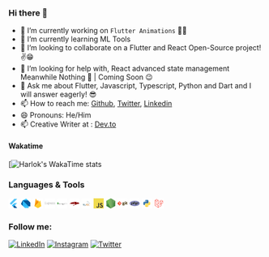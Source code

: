 ### Hi there 👋

- 🔭 I’m currently working on `Flutter Animations` 🚀💙
- 🌱 I’m currently learning ML Tools
- 👯 I’m looking to collaborate on a Flutter and React Open-Source project! ✌😁
- 🤔 I’m looking for help with, React advanced state management Meanwhile Nothing 🚀 | Coming Soon 😉
- 💬 Ask me about Flutter, Javascript, Typescript, Python and Dart and I will answer eagerly! 😎
- 📫 How to reach me: [Github](https://github.com/yunweneric), [Twitter](https://twitter.com/Yunweneric), [Linkedin](https://www.linkedin.com/in/yunweneric/)
- 😄 Pronouns: He/Him
- 📫 Creative Writer at : [Dev.to](https://dev.to/yunweneric)

#### Wakatime

[![Harlok's WakaTime stats](https://github-readme-stats.vercel.app/api/wakatime?username=yunweneric&theme=dark)


### Languages & Tools

<code><img height="20" src="https://raw.githubusercontent.com/github/explore/80688e429a7d4ef2fca1e82350fe8e3517d3494d/topics/flutter/flutter.png"></code>
<code><img height="20" src="https://raw.githubusercontent.com/github/explore/80688e429a7d4ef2fca1e82350fe8e3517d3494d/topics/dart/dart.png"></code>
<code><img height="20" src="https://raw.githubusercontent.com/github/explore/80688e429a7d4ef2fca1e82350fe8e3517d3494d/topics/firebase/firebase.png"></code>
<code><img height="20" src="https://raw.githubusercontent.com/github/explore/80688e429a7d4ef2fca1e82350fe8e3517d3494d/topics/express/express.png"></code>
<code><img height="20" src="https://raw.githubusercontent.com/github/explore/80688e429a7d4ef2fca1e82350fe8e3517d3494d/topics/mongodb/mongodb.png"></code>
<code><img height="20" src="https://raw.githubusercontent.com/github/explore/80688e429a7d4ef2fca1e82350fe8e3517d3494d/topics/mongoose/mongoose.png"></code>
<code><img height="20" src="https://raw.githubusercontent.com/github/explore/80688e429a7d4ef2fca1e82350fe8e3517d3494d/topics/mysql/mysql.png"></code>
<code><img height="20" src="https://raw.githubusercontent.com/github/explore/80688e429a7d4ef2fca1e82350fe8e3517d3494d/topics/javascript/javascript.png"></code>
<code><img height="20" src="https://raw.githubusercontent.com/github/explore/80688e429a7d4ef2fca1e82350fe8e3517d3494d/topics/nodejs/nodejs.png"></code>
<code><img height="20" src="https://raw.githubusercontent.com/github/explore/80688e429a7d4ef2fca1e82350fe8e3517d3494d/topics/git/git.png"></code>
<code><img height="20" src="https://raw.githubusercontent.com/github/explore/80688e429a7d4ef2fca1e82350fe8e3517d3494d/topics/php/php.png"></code>
<code><img height="20" src="https://raw.githubusercontent.com/github/explore/80688e429a7d4ef2fca1e82350fe8e3517d3494d/topics/python/python.png"></code>
<code><img height="20" src="https://raw.githubusercontent.com/github/explore/80688e429a7d4ef2fca1e82350fe8e3517d3494d/topics/laravel/laravel.png"></code>

<!-- 

[![yunweneric's github stats](https://github-readme-stats.vercel.app/api?username=yunweneric&show_icons=true&title_color=fff&icon_color=009688&text_color=9f9f9f&bg_color=0D1117)]

[![HitCount](http://hits.dwyl.com/yunweneric/yunweneric.svg)](http://hits.dwyl.com/yunweneric/yunweneric)
 -->
### Follow me:

<a href="https://www.linkedin.com/in/yunweneric/" target="_blank"><img src="https://img.shields.io/badge/LinkedIn-%230077B5.svg?&style=flat-square&logo=linkedin&logoColor=white" alt="LinkedIn"></a>
<a href="https://www.instagram.com/yunweneric" target="_blank"><img src="https://img.shields.io/badge/Instagram-%23E4405F.svg?&style=flat-square&logo=instagram&logoColor=white" alt="Instagram"></a>
<a href="https://www.twitter.com/yunweneric" target="_blank"><img src="https://img.shields.io/badge/Twitter-%231877F2.svg?&style=flat-square&logo=twitter&logoColor=white" alt="Twitter"></a>
